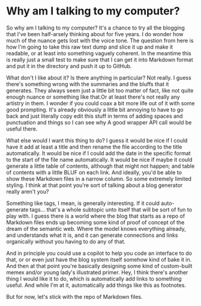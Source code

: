 # Why am I talking to my computer?

So why am I talking to my computer? It's a chance to try all the blogging that I've been half-arsely thinking about for five years. I do wonder how much of the nuance gets lost with the voice tone. The question from here is how I'm going to take this raw text dump and slice it up and make it readable, or at least into something vaguely coherent. In the meantime this is really just a small test to make sure that I can get it into Markdown format and put it in the directory and push it up to GitHub.

What don't I like about it? Is there anything in particular? Not really. I guess there's something wrong with the summaries and the bluffs that it generates. They always seem just a little bit too matter of fact, like not quite enough nuance or something like that.Or at least there's not really any artistry in them. I wonder if you could coax a bit more life out of it with some good prompting. It's already obviously a little bit annoying to have to go back and just literally copy edit this stuff in terms of adding spaces and punctuation and things so I can see why A good wrapper API call would be useful there. 

What else would I want this thing to do? I guess it would be nice if I could have it add at least a title and then rename the file according to the title automatically. It would be nice if I could add the date in the specific format to the start of the file name automatically. It would be nice if maybe it could generate a little table of contents, although that might not happen; and table of contents with a little BLUF on each link. And ideally, you'd be able to show these Markdown files in a narrow column. So some extremely limited styling. I think at that point you're sort of talking about a blog generator really aren't you?

Something like tags, I mean, is generally interesting. If it could auto-generate tags… that's a whole subtopic unto itself that will be sort of fun to play with. I guess there is a world where the blog that starts as a repo of Markdown files ends up becoming some kind of proof of concept of the dream of the semantic web. Where the model knows everything already, and understands what it is, and it can generate connections and links organically without you having to do any of that. 

And in principle you could use a copilot to help you code an interface to do that, or or even just have the blog system itself somehow kind of bake it in. And then at that point you're basically designing some kind of custom-built memex and/or young lady's illustrated primer. Hey, I think there's another thing I would like it to do, which is automatically add links to something useful. And while I'm at it, automatically add things like this as footnotes. 

But for now, let's stick with the repo of Markdown files.